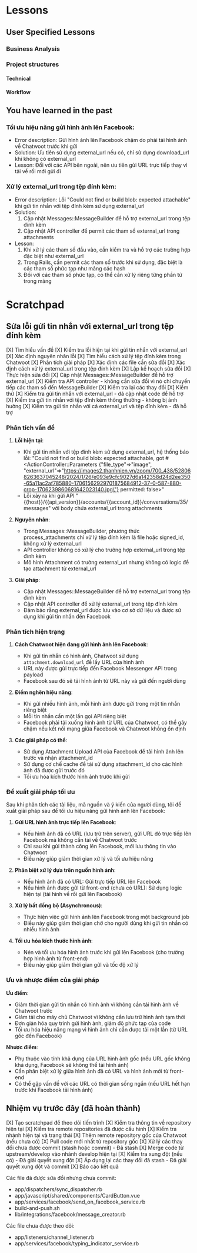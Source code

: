 # Lessons

## User Specified Lessons

### Business Analysis

### Project structures

#### Technical

#### Workflow

## You have learned in the past

### Tối ưu hiệu năng gửi hình ảnh lên Facebook:
- Error description: Gửi hình ảnh lên Facebook chậm do phải tải hình ảnh về Chatwoot trước khi gửi
- Solution: Ưu tiên sử dụng external_url nếu có, chỉ sử dụng download_url khi không có external_url
- Lesson: Đối với các API bên ngoài, nên ưu tiên gửi URL trực tiếp thay vì tải về rồi mới gửi đi

### Xử lý external_url trong tệp đính kèm:
- Error description: Lỗi "Could not find or build blob: expected attachable" khi gửi tin nhắn với tệp đính kèm sử dụng external_url
- Solution:
  1. Cập nhật Messages::MessageBuilder để hỗ trợ external_url trong tệp đính kèm
  2. Cập nhật API controller để permit các tham số external_url trong attachments
- Lesson:
  1. Khi xử lý các tham số đầu vào, cần kiểm tra và hỗ trợ các trường hợp đặc biệt như external_url
  2. Trong Rails, cần permit các tham số trước khi sử dụng, đặc biệt là các tham số phức tạp như mảng các hash
  3. Đối với các tham số phức tạp, có thể cần xử lý riêng từng phần tử trong mảng

# Scratchpad

## Sửa lỗi gửi tin nhắn với external_url trong tệp đính kèm

[X] Tìm hiểu vấn đề
  [X] Kiểm tra lỗi hiện tại khi gửi tin nhắn với external_url
  [X] Xác định nguyên nhân lỗi
  [X] Tìm hiểu cách xử lý tệp đính kèm trong Chatwoot
[X] Phân tích giải pháp
  [X] Xác định các file cần sửa đổi
  [X] Xác định cách xử lý external_url trong tệp đính kèm
  [X] Lập kế hoạch sửa đổi
[X] Thực hiện sửa đổi
  [X] Cập nhật Messages::MessageBuilder để hỗ trợ external_url
  [X] Kiểm tra API controller - không cần sửa đổi vì nó chỉ chuyển tiếp các tham số đến MessageBuilder
  [X] Kiểm tra lại các thay đổi
[X] Kiểm thử
  [X] Kiểm tra gửi tin nhắn với external_url - đã cập nhật code để hỗ trợ
  [X] Kiểm tra gửi tin nhắn với tệp đính kèm thông thường - không bị ảnh hưởng
  [X] Kiểm tra gửi tin nhắn với cả external_url và tệp đính kèm - đã hỗ trợ

### Phân tích vấn đề

1. **Lỗi hiện tại**:
   - Khi gửi tin nhắn với tệp đính kèm sử dụng external_url, hệ thống báo lỗi: "Could not find or build blob: expected attachable, got #<ActionController::Parameters {\"file_type\"=>\"image\", \"external_url\"=>\"https://images2.thanhnien.vn/zoom/700_438/528068263637045248/2024/1/26/e093e9cfc9027d6a142358d24d2ee350-65a11ac2af785880-17061562929701875684912-37-0-587-880-crop-1706239860681642023140.jpg\"} permitted: false>"
   - Lỗi xảy ra khi gửi API "{{host}}/{{api_version}}/accounts/{{account_id}}/conversations/35/messages" với body chứa external_url trong attachments

2. **Nguyên nhân**:
   - Trong Messages::MessageBuilder, phương thức process_attachments chỉ xử lý tệp đính kèm là file hoặc signed_id, không xử lý external_url
   - API controller không có xử lý cho trường hợp external_url trong tệp đính kèm
   - Mô hình Attachment có trường external_url nhưng không có logic để tạo attachment từ external_url

3. **Giải pháp**:
   - Cập nhật Messages::MessageBuilder để hỗ trợ external_url trong tệp đính kèm
   - Cập nhật API controller để xử lý external_url trong tệp đính kèm
   - Đảm bảo rằng external_url được lưu vào cơ sở dữ liệu và được sử dụng khi gửi tin nhắn đến Facebook

### Phân tích hiện trạng

1. **Cách Chatwoot hiện đang gửi hình ảnh lên Facebook**:
   - Khi gửi tin nhắn có hình ảnh, Chatwoot sử dụng `attachment.download_url` để lấy URL của hình ảnh
   - URL này được gửi trực tiếp đến Facebook Messenger API trong payload
   - Facebook sau đó sẽ tải hình ảnh từ URL này và gửi đến người dùng

2. **Điểm nghẽn hiệu năng**:
   - Khi gửi nhiều hình ảnh, mỗi hình ảnh được gửi trong một tin nhắn riêng biệt
   - Mỗi tin nhắn cần một lần gọi API riêng biệt
   - Facebook phải tải xuống hình ảnh từ URL của Chatwoot, có thể gây chậm nếu kết nối mạng giữa Facebook và Chatwoot không ổn định

3. **Các giải pháp có thể**:
   - Sử dụng Attachment Upload API của Facebook để tải hình ảnh lên trước và nhận attachment_id
   - Sử dụng cơ chế cache để tái sử dụng attachment_id cho các hình ảnh đã được gửi trước đó
   - Tối ưu hóa kích thước hình ảnh trước khi gửi

### Đề xuất giải pháp tối ưu

Sau khi phân tích các tài liệu, mã nguồn và ý kiến của người dùng, tôi đề xuất giải pháp sau để tối ưu hiệu năng gửi hình ảnh lên Facebook:

1. **Gửi URL hình ảnh trực tiếp lên Facebook**:
   - Nếu hình ảnh đã có URL (lưu trữ trên server), gửi URL đó trực tiếp lên Facebook mà không cần tải về Chatwoot trước
   - Chỉ sau khi gửi thành công lên Facebook, mới lưu thông tin vào Chatwoot
   - Điều này giúp giảm thời gian xử lý và tối ưu hiệu năng

2. **Phân biệt xử lý dựa trên nguồn hình ảnh**:
   - Nếu hình ảnh đã có URL: Gửi trực tiếp URL lên Facebook
   - Nếu hình ảnh được gửi từ front-end (chưa có URL): Sử dụng logic hiện tại (tải hình về rồi gửi lên Facebook)

3. **Xử lý bất đồng bộ (Asynchronous)**:
   - Thực hiện việc gửi hình ảnh lên Facebook trong một background job
   - Điều này giúp giảm thời gian chờ cho người dùng khi gửi tin nhắn có nhiều hình ảnh

4. **Tối ưu hóa kích thước hình ảnh**:
   - Nén và tối ưu hóa hình ảnh trước khi gửi lên Facebook (cho trường hợp hình ảnh từ front-end)
   - Điều này giúp giảm thời gian gửi và tốc độ xử lý

### Ưu và nhược điểm của giải pháp

**Ưu điểm**:
- Giảm thời gian gửi tin nhắn có hình ảnh vì không cần tải hình ảnh về Chatwoot trước
- Giảm tải cho máy chủ Chatwoot vì không cần lưu trữ hình ảnh tạm thời
- Đơn giản hóa quy trình gửi hình ảnh, giảm độ phức tạp của code
- Tối ưu hóa hiệu năng mạng vì hình ảnh chỉ cần được tải một lần (từ URL gốc đến Facebook)

**Nhược điểm**:
- Phụ thuộc vào tính khả dụng của URL hình ảnh gốc (nếu URL gốc không khả dụng, Facebook sẽ không thể tải hình ảnh)
- Cần phân biệt xử lý giữa hình ảnh đã có URL và hình ảnh mới từ front-end
- Có thể gặp vấn đề với các URL có thời gian sống ngắn (nếu URL hết hạn trước khi Facebook tải hình ảnh)

## Nhiệm vụ trước đây (đã hoàn thành)
[X] Tạo scratchpad để theo dõi tiến trình
[X] Kiểm tra thông tin về repository hiện tại
[X] Kiểm tra remote repositories đã được cấu hình
[X] Kiểm tra nhánh hiện tại và trạng thái
[X] Thêm remote repository gốc của Chatwoot (nếu chưa có)
[X] Pull code mới nhất từ repository gốc
[X] Xử lý các thay đổi chưa được commit (stash hoặc commit) - Đã stash
[X] Merge code từ upstream/develop vào nhánh develop hiện tại
[X] Kiểm tra xung đột (nếu có) - Đã giải quyết xung đột
[X] Áp dụng lại các thay đổi đã stash - Đã giải quyết xung đột và commit
[X] Báo cáo kết quả

Các file đã được sửa đổi nhưng chưa commit:
- app/dispatchers/sync_dispatcher.rb
- app/javascript/shared/components/CardButton.vue
- app/services/facebook/send_on_facebook_service.rb
- build-and-push.sh
- lib/integrations/facebook/message_creator.rb

Các file chưa được theo dõi:
- app/listeners/channel_listener.rb
- app/services/facebook/typing_indicator_service.rb
